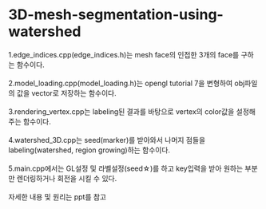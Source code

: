 # 3D-mesh-segmentation-using-watershed

1.edge_indices.cpp(edge_indices.h)는 mesh face의 인접한 3개의 face를 구하는 함수이다.<br>
<br>
2.model_loading.cpp(model_loading.h)는 opengl tutorial 7을 변형하여 obj파일의 값을 vector로 저장하는 함수이다.<br>
<br>
3.rendering_vertex.cpp는 labeling된 결과를 바탕으로 vertex의 color값을 설정해주는 함수이다.<br>
<br>
4.watershed_3D.cpp는 seed(marker)를 받아와서 나머지 점들을 labeling(watershed, region growing)하는 함수이다.<br>
<br>
5.main.cpp에서는 GL설정 및 라벨설정(seed☆)를 하고 key입력을 받아 원하는 부분만 렌더링하거나 회전을 시킬 수 있다.<br>
<br>
자세한 내용 및 원리는 ppt를 참고
